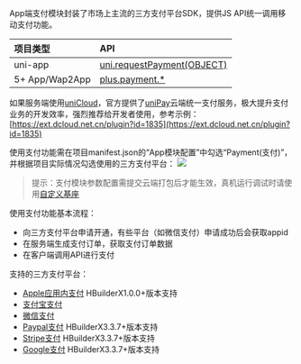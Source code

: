 App端支付模块封装了市场上主流的三方支付平台SDK，提供JS API统一调用移动支付功能。

|项目类型|API|
|:-|:-|
|uni-app|[uni.requestPayment(OBJECT)](/api/plugins/payment.md#requestpayment)|
|5+ App/Wap2App|[plus.payment.*](https://www.html5plus.org/doc/zh_cn/payment.html)

如果服务端使用[uniCloud](https://uniapp.dcloud.io/uniCloud/README)，官方提供了[uniPay](https://doc.dcloud.net.cn/uniCloud/uni-pay/uni-app.html)云端统一支付服务，极大提升支付业务的开发效率，强烈推荐给开发者使用，参考示例：[https://ext.dcloud.net.cn/plugin?id=1835](https://ext.dcloud.net.cn/plugin?id=1835)

使用支付功能需在项目manifest.json的“App模块配置”中勾选“Payment(支付)”，并根据项目实际情况勾选使用的三方支付平台：
![](https://native-res.dcloud.net.cn/images/uniapp/payment/modules.png)

> 提示：支付模块参数配置需提交云端打包后才能生效，真机运行调试时请使用[自定义基座](http://ask.dcloud.net.cn/article/35115)

使用支付功能基本流程：
- 向三方支付平台申请开通，有些平台（如微信支付）申请成功后会获取appid
- 在服务端生成支付订单，获取支付订单数据
- 在客户端调用API进行支付

支持的三方支付平台：
- [Apple应用内支付](https://uniapp.dcloud.io/app-payment-aip)
HBuilderX1.0.0+版本支持
- [支付宝支付](https://uniapp.dcloud.io/app-payment-alipay)
- [微信支付](https://uniapp.dcloud.io/app-payment-weixin)
- [Paypal支付](https://uniapp.dcloud.io/app-payment-paypal)
HBuilderX3.3.7+版本支持
- [Stripe支付](https://uniapp.dcloud.io/app-payment-stripe)
HBuilderX3.3.7+版本支持
- [Google支付](https://uniapp.dcloud.io/app-payment-google)
HBuilderX3.3.7+版本支持

